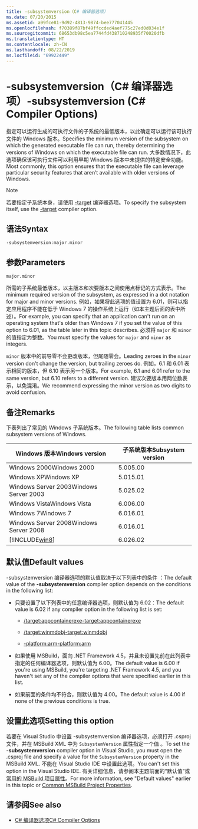 ```yaml
---
title: -subsystemversion（C# 编译器选项）
ms.date: 07/20/2015
ms.assetid: a99fce81-9d92-4813-9874-bee777041445
ms.openlocfilehash: f70389f87bf49ffccded4aef775c27ed0d034e1f
ms.sourcegitcommit: 68653db98c5ea7744fd438710248935f70020dfb
ms.translationtype: HT
ms.contentlocale: zh-CN
ms.lasthandoff: 08/22/2019
ms.locfileid: "69922449"
---
```

# <a name="-subsystemversion-c-compiler-options"></a><span data-ttu-id="ade75-102">-subsystemversion（C# 编译器选项）</span><span class="sxs-lookup"><span data-stu-id="ade75-102">-subsystemversion (C# Compiler Options)</span></span>

<span data-ttu-id="ade75-103">指定可以运行生成的可执行文件的子系统的最低版本，以此确定可以运行该可执行文件的 Windows 版本。</span><span class="sxs-lookup"><span data-stu-id="ade75-103">Specifies the minimum version of the subsystem on which the generated executable file can run, thereby determining the versions of Windows on which the executable file can run.</span></span> <span data-ttu-id="ade75-104">大多数情况下，此选项确保该可执行文件可以利用早期 Windows 版本中未提供的特定安全功能。</span><span class="sxs-lookup"><span data-stu-id="ade75-104">Most commonly, this option ensures that the executable file can leverage particular security features that aren’t available with older versions of Windows.</span></span>

> [!NOTE]
> <span data-ttu-id="ade75-105">若要指定子系统本身，请使用 [-target](./target-compiler-option.md) 编译器选项。</span><span class="sxs-lookup"><span data-stu-id="ade75-105">To specify the subsystem itself, use the [-target](./target-compiler-option.md) compiler option.</span></span>

## <a name="syntax"></a><span data-ttu-id="ade75-106">语法</span><span class="sxs-lookup"><span data-stu-id="ade75-106">Syntax</span></span>

```console
-subsystemversion:major.minor
```

## <a name="parameters"></a><span data-ttu-id="ade75-107">参数</span><span class="sxs-lookup"><span data-stu-id="ade75-107">Parameters</span></span>

`major.minor`

<span data-ttu-id="ade75-108">所需的子系统最低版本，以主版本和次要版本之间使用点标记的方式表示。</span><span class="sxs-lookup"><span data-stu-id="ade75-108">The minimum required version of the subsystem, as expressed in a dot notation for major and minor versions.</span></span> <span data-ttu-id="ade75-109">例如，如果将此选项的值设置为 6.01，则可以指定应用程序不能在低于 Windows 7 的操作系统上运行（如本主题后面的表中所述）。</span><span class="sxs-lookup"><span data-stu-id="ade75-109">For example, you can specify that an application can't run on an operating system that's older than Windows 7 if you set the value of this option to 6.01, as the table later in this topic describes.</span></span> <span data-ttu-id="ade75-110">必须将 `major` 和 `minor` 的值指定为整数。</span><span class="sxs-lookup"><span data-stu-id="ade75-110">You must specify the values for `major` and `minor` as integers.</span></span>

<span data-ttu-id="ade75-111">`minor` 版本中的前导零不会更改版本，但尾随零会。</span><span class="sxs-lookup"><span data-stu-id="ade75-111">Leading zeroes in the `minor` version don't change the version, but trailing zeroes do.</span></span> <span data-ttu-id="ade75-112">例如，6.1 和 6.01 表示相同的版本，但 6.10 表示另一个版本。</span><span class="sxs-lookup"><span data-stu-id="ade75-112">For example, 6.1 and 6.01 refer to the same version, but 6.10 refers to a different version.</span></span> <span data-ttu-id="ade75-113">建议次要版本用两位数表示，以免混淆。</span><span class="sxs-lookup"><span data-stu-id="ade75-113">We recommend expressing the minor version as two digits to avoid confusion.</span></span>

## <a name="remarks"></a><span data-ttu-id="ade75-114">备注</span><span class="sxs-lookup"><span data-stu-id="ade75-114">Remarks</span></span>

<span data-ttu-id="ade75-115">下表列出了常见的 Windows 子系统版本。</span><span class="sxs-lookup"><span data-stu-id="ade75-115">The following table lists common subsystem versions of Windows.</span></span>

|<span data-ttu-id="ade75-116">Windows 版本</span><span class="sxs-lookup"><span data-stu-id="ade75-116">Windows version</span></span>|<span data-ttu-id="ade75-117">子系统版本</span><span class="sxs-lookup"><span data-stu-id="ade75-117">Subsystem version</span></span>|
|---------------------|-----------------------|
|<span data-ttu-id="ade75-118">Windows 2000</span><span class="sxs-lookup"><span data-stu-id="ade75-118">Windows 2000</span></span>|<span data-ttu-id="ade75-119">5.00</span><span class="sxs-lookup"><span data-stu-id="ade75-119">5.00</span></span>|
|<span data-ttu-id="ade75-120">Windows XP</span><span class="sxs-lookup"><span data-stu-id="ade75-120">Windows XP</span></span>|<span data-ttu-id="ade75-121">5.01</span><span class="sxs-lookup"><span data-stu-id="ade75-121">5.01</span></span>|
|<span data-ttu-id="ade75-122">Windows Server 2003</span><span class="sxs-lookup"><span data-stu-id="ade75-122">Windows Server 2003</span></span>|<span data-ttu-id="ade75-123">5.02</span><span class="sxs-lookup"><span data-stu-id="ade75-123">5.02</span></span>|
|<span data-ttu-id="ade75-124">Windows Vista</span><span class="sxs-lookup"><span data-stu-id="ade75-124">Windows Vista</span></span>|<span data-ttu-id="ade75-125">6.00</span><span class="sxs-lookup"><span data-stu-id="ade75-125">6.00</span></span>|
|<span data-ttu-id="ade75-126">Windows 7</span><span class="sxs-lookup"><span data-stu-id="ade75-126">Windows 7</span></span>|<span data-ttu-id="ade75-127">6.01</span><span class="sxs-lookup"><span data-stu-id="ade75-127">6.01</span></span>|
|<span data-ttu-id="ade75-128">Windows Server 2008</span><span class="sxs-lookup"><span data-stu-id="ade75-128">Windows Server 2008</span></span>|<span data-ttu-id="ade75-129">6.01</span><span class="sxs-lookup"><span data-stu-id="ade75-129">6.01</span></span>|
|[!INCLUDE[win8](~/includes/win8-md.md)]|<span data-ttu-id="ade75-130">6.02</span><span class="sxs-lookup"><span data-stu-id="ade75-130">6.02</span></span>|

## <a name="default-values"></a><span data-ttu-id="ade75-131">默认值</span><span class="sxs-lookup"><span data-stu-id="ade75-131">Default values</span></span>

<span data-ttu-id="ade75-132">-subsystemversion 编译器选项的默认值取决于以下列表中的条件  ：</span><span class="sxs-lookup"><span data-stu-id="ade75-132">The default value of the **-subsystemversion** compiler option depends on the conditions in the following list:</span></span>

- <span data-ttu-id="ade75-133">只要设置了以下列表中的任意编译器选项，则默认值为 6.02：</span><span class="sxs-lookup"><span data-stu-id="ade75-133">The default value is 6.02 if any compiler option in the following list is set:</span></span>

  - [<span data-ttu-id="ade75-134">/target:appcontainerexe</span><span class="sxs-lookup"><span data-stu-id="ade75-134">-target:appcontainerexe</span></span>](./target-appcontainerexe-compiler-option.md)

  - [<span data-ttu-id="ade75-135">/target:winmdobj</span><span class="sxs-lookup"><span data-stu-id="ade75-135">-target:winmdobj</span></span>](./target-winmdobj-compiler-option.md)

  - [<span data-ttu-id="ade75-136">-platform:arm</span><span class="sxs-lookup"><span data-stu-id="ade75-136">-platform:arm</span></span>](./platform-compiler-option.md)

- <span data-ttu-id="ade75-137">如果使用 MSBuild，面向 .NET Framework 4.5，并且未设置先前在此列表中指定的任何编译器选项，则默认值为 6.00。</span><span class="sxs-lookup"><span data-stu-id="ade75-137">The default value is 6.00 if you're using MSBuild, you're targeting .NET Framework 4.5, and you haven't set any of the compiler options that were specified earlier in this list.</span></span>

- <span data-ttu-id="ade75-138">如果前面的条件均不符合，则默认值为 4.00。</span><span class="sxs-lookup"><span data-stu-id="ade75-138">The default value is 4.00 if none of the previous conditions is true.</span></span>

## <a name="setting-this-option"></a><span data-ttu-id="ade75-139">设置此选项</span><span class="sxs-lookup"><span data-stu-id="ade75-139">Setting this option</span></span>

<span data-ttu-id="ade75-140">若要在 Visual Studio 中设置 -subsystemversion 编译器选项，必须打开 .csproj 文件，并在 MSBuild XML 中为 `SubsystemVersion` 属性指定一个值  。</span><span class="sxs-lookup"><span data-stu-id="ade75-140">To set the **-subsystemversion** compiler option in Visual Studio, you must open the .csproj file and specify a value for the `SubsystemVersion` property in the MSBuild XML.</span></span> <span data-ttu-id="ade75-141">不能在 Visual Studio IDE 中设置此选项。</span><span class="sxs-lookup"><span data-stu-id="ade75-141">You can't set this option in the Visual Studio IDE.</span></span> <span data-ttu-id="ade75-142">有关详细信息，请参阅本主题前面的“默认值”或[常用的 MSBuild 项目属性](/visualstudio/msbuild/common-msbuild-project-properties)。</span><span class="sxs-lookup"><span data-stu-id="ade75-142">For more information, see "Default values" earlier in this topic or [Common MSBuild Project Properties](/visualstudio/msbuild/common-msbuild-project-properties).</span></span>

## <a name="see-also"></a><span data-ttu-id="ade75-143">请参阅</span><span class="sxs-lookup"><span data-stu-id="ade75-143">See also</span></span>

- [<span data-ttu-id="ade75-144">C# 编译器选项</span><span class="sxs-lookup"><span data-stu-id="ade75-144">C# Compiler Options</span></span>](./index.md)
